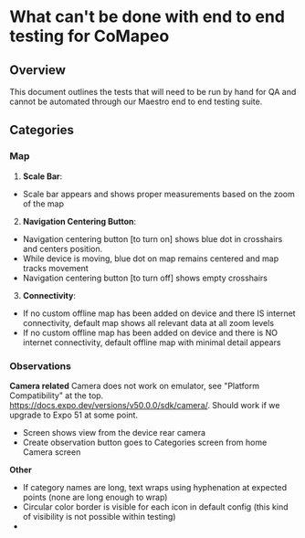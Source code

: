 # What can't be done with end to end testing for CoMapeo

## Overview

This document outlines the tests that will need to be run by hand for QA and cannot be automated through our Maestro end to end testing suite.

## Categories

### Map

1. **Scale Bar**:

- Scale bar appears and shows proper measurements based on the zoom of the map

2. **Navigation Centering Button**:

- Navigation centering button [to turn on] shows blue dot in crosshairs and centers position.
- While device is moving, blue dot on map remains centered and map tracks movement
- Navigation centering button [to turn off] shows empty crosshairs

3. **Connectivity**:

- If no custom offline map has been added on device and there IS internet connectivity, default map shows all relevant data at all zoom levels
- If no custom offline map has been added on device and there is NO internet connectivity, default offline map with minimal detail appears

### Observations

**Camera related**
Camera does not work on emulator, see "Platform Compatibility" at the top. https://docs.expo.dev/versions/v50.0.0/sdk/camera/. Should work if we upgrade to Expo 51 at some point.

- Screen shows view from the device rear camera
- Create observation button goes to Categories screen from home Camera screen

**Other**

- If category names are long, text wraps using hyphenation at expected points (none are long enough to wrap)
- Circular color border is visible for each icon in default config (this kind of visibility is not possible within testing)
-
